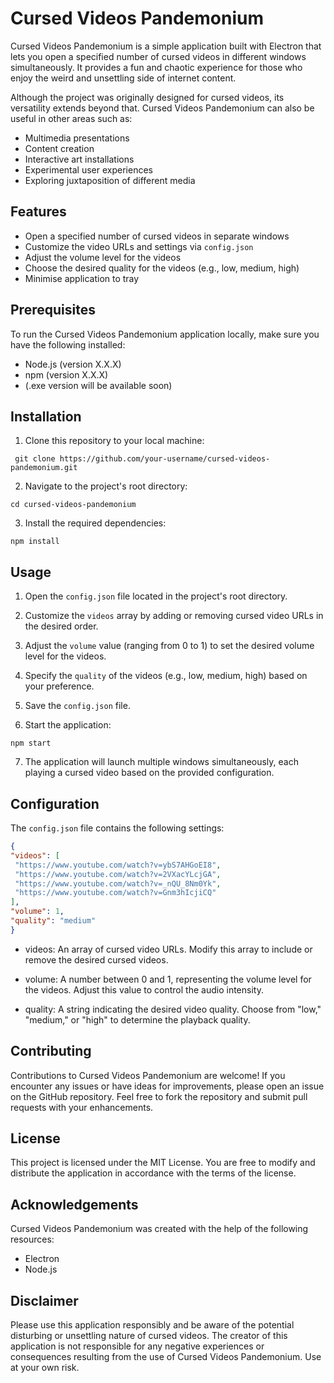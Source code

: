 # Cursed Videos Pandemonium

Cursed Videos Pandemonium is a simple application built with Electron that lets you open a specified number of cursed videos in different windows simultaneously. It provides a fun and chaotic experience for those who enjoy the weird and unsettling side of internet content.

Although the project was originally designed for cursed videos, its versatility extends beyond that. Cursed Videos Pandemonium can also be useful in other areas such as:

- Multimedia presentations
- Content creation
- Interactive art installations
- Experimental user experiences
- Exploring juxtaposition of different media

## Features

- Open a specified number of cursed videos in separate windows
- Customize the video URLs and settings via `config.json`
- Adjust the volume level for the videos
- Choose the desired quality for the videos (e.g., low, medium, high)
- Minimise application to tray

## Prerequisites

To run the Cursed Videos Pandemonium application locally, make sure you have the following installed:

- Node.js (version X.X.X)
- npm (version X.X.X)
- (.exe version will be available soon)

## Installation

1. Clone this repository to your local machine:
 ```shell
  git clone https://github.com/your-username/cursed-videos-pandemonium.git
 ```
2. Navigate to the project's root directory:
  ```shell
  cd cursed-videos-pandemonium
  ```
3. Install the required dependencies:
  ```shell
  npm install
  ```
  

## Usage

1. Open the `config.json` file located in the project's root directory.

2. Customize the `videos` array by adding or removing cursed video URLs in the desired order.

3. Adjust the `volume` value (ranging from 0 to 1) to set the desired volume level for the videos.

4. Specify the `quality` of the videos (e.g., low, medium, high) based on your preference.

5. Save the `config.json` file.

6. Start the application:
```shell
npm start
```
7. The application will launch multiple windows simultaneously, each playing a cursed video based on the provided configuration.

## Configuration

The `config.json` file contains the following settings:

```json
{
"videos": [
 "https://www.youtube.com/watch?v=ybS7AHGoEI8",
 "https://www.youtube.com/watch?v=2VXacYLcjGA",
 "https://www.youtube.com/watch?v=_nQU_8Nm0Yk",
 "https://www.youtube.com/watch?v=Gnm3hIcjiCQ"
],
"volume": 1,
"quality": "medium"
}
```
   - videos: An array of cursed video URLs. Modify this array to include or remove the desired cursed videos.

   - volume: A number between 0 and 1, representing the volume level for the videos. Adjust this value to control the audio intensity.

   - quality: A string indicating the desired video quality. Choose from "low," "medium," or "high" to determine the playback quality.

## Contributing

Contributions to Cursed Videos Pandemonium are welcome! If you encounter any issues or have ideas for improvements, please open an issue on the GitHub repository. Feel free to fork the repository and submit pull requests with your enhancements.
## License

This project is licensed under the MIT License. You are free to modify and distribute the application in accordance with the terms of the license.
## Acknowledgements

Cursed Videos Pandemonium was created with the help of the following resources:

   - Electron
   - Node.js

## Disclaimer

Please use this application responsibly and be aware of the potential disturbing or unsettling nature of cursed videos. The creator of this application is not responsible for any negative experiences or consequences resulting from the use of Cursed Videos Pandemonium. Use at your own risk.
